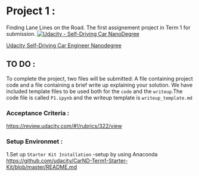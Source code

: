 # Project 1 :
Finding Lane Lines on the Road. The first  assignement project  in Term 1 for submission. 
[![Udacity - Self-Driving Car NanoDegree](https://s3.amazonaws.com/udacity-sdc/github/shield-carnd.svg)](http://www.udacity.com/drive)

[Udacity Self-Driving Car Engineer Nanodegree](https://www.udacity.com/course/self-driving-car-engineer-nanodegree--nd013)

## TO DO :
 To complete the project, two files will be submitted: 
 A file containing project code and a file containing a brief write up explaining your solution. We have included template files to be used both for the `code` and the `writeup`.The code file is called `P1.ipynb` and the writeup template is `writeup_template.md`
 
 ### Acceptance Criteria :
 <https://review.udacity.com/#!/rubrics/322/view>
 
 ### Setup Environmet :
 1.Set up `Starter Kit Installation`
   -setup by using Anaconda
   <https://github.com/udacity/CarND-Term1-Starter-Kit/blob/master/README.md>
